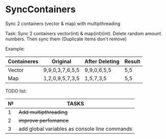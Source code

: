 # SyncContainers
Sync 2 containers (vector & map) with multipthreading

Task: Sync 2 containers vector(int) & map(int)(int). Delete random amount numbers. Then sync them (Duplicate items don't remove)

Example:
  
|Containeres     | Original        |       After Deleting       | Result
|----------------|-----------------|----------------------------|--------|
|Vector          | 9,9,0,3,7,6,5,5 |         9,9,0,6,5,5        |5,5     |
|Map             | 1,2,0,9,5,7,3,5 |         1,5,7,3,5          |5,5     |


TODO list:
  
|№               |TASKS                          |
|----------------|-------------------------------|
|1               | ~~Add multipthreading~~       |
|2               | ~~improve perfomance~~        |
|3               | add global variables as console line commands|

